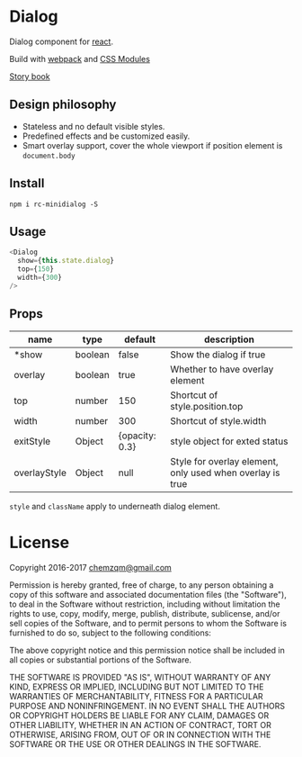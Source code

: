 # Dialog

Dialog component for [react](https://facebook.github.io/react/).

Build with [webpack](https://webpack.github.io/) and [CSS Modules](https://github.com/css-modules/css-modules)

[Story book](https://rc-component.github.io/dialog/)

## Design philosophy

* Stateless and no default visible styles.
* Predefined effects and be customized easily.
* Smart overlay support, cover the whole viewport if position element is `document.body`

## Install

    npm i rc-minidialog -S

## Usage

``` javascript
<Dialog
  show={this.state.dialog}
  top={150}
  width={300}
/>
```

## Props

name    | type   | default    | description
--------| ------ | ---------- | ------------
*show   | boolean| false      | Show the dialog if true
overlay | boolean| true       | Whether to have overlay element
top     | number | 150        | Shortcut of style.position.top
width   | number | 300        | Shortcut of style.width
exitStyle   | Object | {opacity: 0.3} | style object for exted status
overlayStyle| Object | null   | Style for overlay element, only used when overlay is true

`style` and `className` apply to underneath dialog element.

# License

Copyright 2016-2017 chemzqm@gmail.com

Permission is hereby granted, free of charge, to any person obtaining
a copy of this software and associated documentation files (the "Software"),
to deal in the Software without restriction, including without limitation
the rights to use, copy, modify, merge, publish, distribute, sublicense,
and/or sell copies of the Software, and to permit persons to whom the
Software is furnished to do so, subject to the following conditions:

The above copyright notice and this permission notice shall be included
in all copies or substantial portions of the Software.

THE SOFTWARE IS PROVIDED "AS IS", WITHOUT WARRANTY OF ANY KIND,
EXPRESS OR IMPLIED, INCLUDING BUT NOT LIMITED TO THE WARRANTIES
OF MERCHANTABILITY, FITNESS FOR A PARTICULAR PURPOSE AND NONINFRINGEMENT.
IN NO EVENT SHALL THE AUTHORS OR COPYRIGHT HOLDERS BE LIABLE FOR ANY CLAIM,
DAMAGES OR OTHER LIABILITY, WHETHER IN AN ACTION OF CONTRACT,
TORT OR OTHERWISE, ARISING FROM, OUT OF OR IN CONNECTION WITH THE SOFTWARE
OR THE USE OR OTHER DEALINGS IN THE SOFTWARE.
